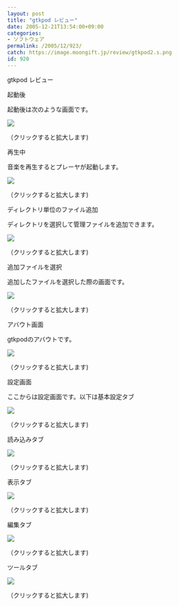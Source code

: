 ```yaml
---
layout: post
title: "gtkpod レビュー"
date: 2005-12-21T13:54:00+09:00
categories:
- ソフトウェア
permalink: /2005/12/923/
catch: https://image.moongift.jp/review/gtkpod2.s.png
id: 920
---
```

gtkpod レビュー  
<!--more-->

起動後

  

起動後は次のような画面です。

  

[![](https://image.moongift.jp/review/gtkpod11.s.png)](https://image.moongift.jp/review/gtkpod11.png)  
  
（クリックすると拡大します)

  

再生中

  

音楽を再生するとプレーヤが起動します。

  

[![](https://image.moongift.jp/review/gtkpod10.s.png)](https://image.moongift.jp/review/gtkpod10.png)  
  
（クリックすると拡大します)

  

ディレクトリ単位のファイル追加

  

ディレクトリを選択して管理ファイルを追加できます。

  

[![](https://image.moongift.jp/review/gtkpod9.s.png)](https://image.moongift.jp/review/gtkpod9.png)  
  
（クリックすると拡大します)

  

追加ファイルを選択

  

追加したファイルを選択した際の画面です。

  

[![](https://image.moongift.jp/review/gtkpod8.s.png)](https://image.moongift.jp/review/gtkpod8.png)  
  
（クリックすると拡大します)

  

アバウト画面

  

gtkpodのアバウトです。

  

[![](https://image.moongift.jp/review/gtkpod7.s.png)](https://image.moongift.jp/review/gtkpod7.png)  
  
（クリックすると拡大します)

  

設定画面

  

ここからは設定画面です。以下は基本設定タブ

  

[![](https://image.moongift.jp/review/gtkpod2.s.png)](https://image.moongift.jp/review/gtkpod2.png)  
  
（クリックすると拡大します)

  

読み込みタブ

  

[![](https://image.moongift.jp/review/gtkpod3.s.png)](https://image.moongift.jp/review/gtkpod3.png)  
  
（クリックすると拡大します)

  

表示タブ

  

  

[![](https://image.moongift.jp/review/gtkpod4.s.png)](https://image.moongift.jp/review/gtkpod4.png)  
  
（クリックすると拡大します)

  

編集タブ

  

  

[![](https://image.moongift.jp/review/gtkpod5.s.png)](https://image.moongift.jp/review/gtkpod5.png)  
  
（クリックすると拡大します)

  

ツールタブ

  

  

[![](https://image.moongift.jp/review/gtkpod6.s.png)](https://image.moongift.jp/review/gtkpod6.png)  
  
（クリックすると拡大します)

